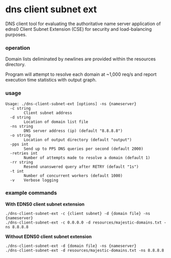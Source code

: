 # dns client subnet ext

DNS client tool for evaluating the authoritative name server application of edns0 Client Subnet Extension (CSE) for security and load-balancing purposes.

### operation

Domain lists deliminated by newlines are provided within the resources directory.

Program will attempt to resolve each domain at ~1,000 req/s and report execution time statistics with output graph.

### usage

```
Usage: ./dns-client-subnet-ext [options] -ns {nameserver}
  -c string
        Client subnet address
  -d string
        Location of domain list file
  -ns string
        DNS server address (ip) (default "8.8.8.8")
  -o string
        Location of output directory (default "output")
  -pps int
        Send up to PPS DNS queries per second (default 2000)
  -retries int
        Number of attempts made to resolve a domain (default 1)
  -rr string
        Resend unanswered query after RETRY (default "1s")
  -t int
        Number of concurrent workers (default 1000)
  -v    Verbose logging
```

### example commands

**With EDNS0 client subnet extension**

```
./dns-client-subnet-ext -c {client subnet} -d {domain file} -ns {nameserver}
./dns-client-subnet-ext -c 0.0.0.0 -d resources/majestic-domains.txt -ns 8.8.8.8
```

**Without EDNS0 client subnet extension**

```
./dns-client-subnet-ext -d {domain file} -ns {nameserver}
./dns-client-subnet-ext -d resources/majestic-domains.txt -ns 8.8.8.8
```
